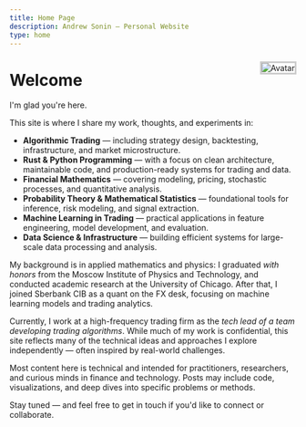```yaml
---
title: Home Page
description: Andrew Sonin — Personal Website
type: home
---
```


<a href="{{< avatar >}}" target="_blank"><img src="{{< avatar >}}" style="max-width:30%;min-width:40px;float:right;margin:10px 0;margin-left:20px;border:3px solid #ccc" style="margin:20px 0" alt="Avatar"></a>

# Welcome

I'm glad you're here.

This site is where I share my work, thoughts, and experiments in:

- **Algorithmic Trading** — including strategy design, backtesting, infrastructure, and market microstructure.
- **Rust & Python Programming** — with a focus on clean architecture, maintainable code, and production-ready systems for trading and data.
- **Financial Mathematics** — covering modeling, pricing, stochastic processes, and quantitative analysis.
- **Probability Theory & Mathematical Statistics** — foundational tools for inference, risk modeling, and signal extraction.
- **Machine Learning in Trading** — practical applications in feature engineering, model development, and evaluation.
- **Data Science & Infrastructure** — building efficient systems for large-scale data processing and analysis.

My background is in applied mathematics and physics: I graduated *with honors* from the Moscow Institute of Physics and Technology, and conducted academic research at the University of Chicago. After that, I joined Sberbank CIB as a quant on the FX desk, focusing on machine learning models and trading analytics.

Currently, I work at a high-frequency trading firm as the *tech lead of a team developing trading algorithms*. While much of my work is confidential, this site reflects many of the technical ideas and approaches I explore independently — often inspired by real-world challenges.

Most content here is technical and intended for practitioners, researchers, and curious minds in finance and technology. Posts may include code, visualizations, and deep dives into specific problems or methods.

Stay tuned — and feel free to get in touch if you'd like to connect or collaborate.
